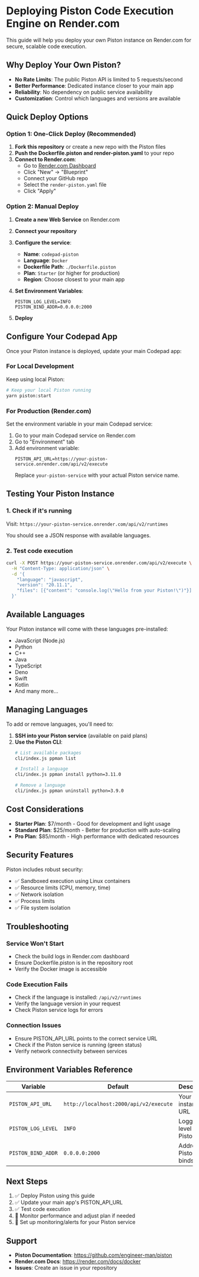 # Deploying Piston Code Execution Engine on Render.com

This guide will help you deploy your own Piston instance on Render.com for secure, scalable code execution.

## Why Deploy Your Own Piston?

- **No Rate Limits**: The public Piston API is limited to 5 requests/second
- **Better Performance**: Dedicated instance closer to your main app
- **Reliability**: No dependency on public service availability
- **Customization**: Control which languages and versions are available

## Quick Deploy Options

### Option 1: One-Click Deploy (Recommended)

1. **Fork this repository** or create a new repo with the Piston files
2. **Push the Dockerfile.piston and render-piston.yaml** to your repo
3. **Connect to Render.com**:
   - Go to [Render.com Dashboard](https://dashboard.render.com)
   - Click "New" → "Blueprint"
   - Connect your GitHub repo
   - Select the `render-piston.yaml` file
   - Click "Apply"

### Option 2: Manual Deploy

1. **Create a new Web Service** on Render.com
2. **Connect your repository**
3. **Configure the service**:
   - **Name**: `codepad-piston`
   - **Language**: `Docker`
   - **Dockerfile Path**: `./Dockerfile.piston`
   - **Plan**: `Starter` (or higher for production)
   - **Region**: Choose closest to your main app

4. **Set Environment Variables**:
   ```
   PISTON_LOG_LEVEL=INFO
   PISTON_BIND_ADDR=0.0.0.0:2000
   ```

5. **Deploy**

## Configure Your Codepad App

Once your Piston instance is deployed, update your main Codepad app:

### For Local Development
Keep using local Piston:
```bash
# Keep your local Piston running
yarn piston:start
```

### For Production (Render.com)
Set the environment variable in your main Codepad service:

1. Go to your main Codepad service on Render.com
2. Go to "Environment" tab
3. Add environment variable:
   ```
   PISTON_API_URL=https://your-piston-service.onrender.com/api/v2/execute
   ```
   Replace `your-piston-service` with your actual Piston service name.

## Testing Your Piston Instance

### 1. Check if it's running
Visit: `https://your-piston-service.onrender.com/api/v2/runtimes`

You should see a JSON response with available languages.

### 2. Test code execution
```bash
curl -X POST https://your-piston-service.onrender.com/api/v2/execute \
  -H "Content-Type: application/json" \
  -d '{
    "language": "javascript",
    "version": "20.11.1",
    "files": [{"content": "console.log(\"Hello from your Piston!\")"}]
  }'
```

## Available Languages

Your Piston instance will come with these languages pre-installed:
- JavaScript (Node.js)
- Python
- C++
- Java
- TypeScript
- Deno
- Swift
- Kotlin
- And many more...

## Managing Languages

To add or remove languages, you'll need to:

1. **SSH into your Piston service** (available on paid plans)
2. **Use the Piston CLI**:
   ```bash
   # List available packages
   cli/index.js ppman list
   
   # Install a language
   cli/index.js ppman install python=3.11.0
   
   # Remove a language
   cli/index.js ppman uninstall python=3.9.0
   ```

## Cost Considerations

- **Starter Plan**: $7/month - Good for development and light usage
- **Standard Plan**: $25/month - Better for production with auto-scaling
- **Pro Plan**: $85/month - High performance with dedicated resources

## Security Features

Piston includes robust security:
- ✅ Sandboxed execution using Linux containers
- ✅ Resource limits (CPU, memory, time)
- ✅ Network isolation
- ✅ Process limits
- ✅ File system isolation

## Troubleshooting

### Service Won't Start
- Check the build logs in Render.com dashboard
- Ensure Dockerfile.piston is in the repository root
- Verify the Docker image is accessible

### Code Execution Fails
- Check if the language is installed: `/api/v2/runtimes`
- Verify the language version in your request
- Check Piston service logs for errors

### Connection Issues
- Ensure PISTON_API_URL points to the correct service URL
- Check if the Piston service is running (green status)
- Verify network connectivity between services

## Environment Variables Reference

| Variable | Default | Description |
|----------|---------|-------------|
| `PISTON_API_URL` | `http://localhost:2000/api/v2/execute` | Your Piston instance URL |
| `PISTON_LOG_LEVEL` | `INFO` | Logging level for Piston |
| `PISTON_BIND_ADDR` | `0.0.0.0:2000` | Address Piston binds to |

## Next Steps

1. ✅ Deploy Piston using this guide
2. ✅ Update your main app's PISTON_API_URL
3. ✅ Test code execution
4. 🔄 Monitor performance and adjust plan if needed
5. 🔄 Set up monitoring/alerts for your Piston service

## Support

- **Piston Documentation**: https://github.com/engineer-man/piston
- **Render.com Docs**: https://render.com/docs/docker
- **Issues**: Create an issue in your repository 